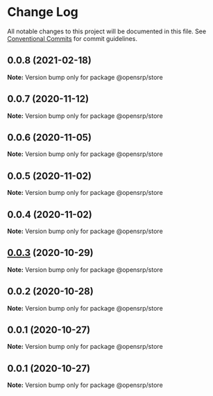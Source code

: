 # Change Log

All notable changes to this project will be documented in this file.
See [Conventional Commits](https://conventionalcommits.org) for commit guidelines.

## 0.0.8 (2021-02-18)

**Note:** Version bump only for package @opensrp/store

## 0.0.7 (2020-11-12)

**Note:** Version bump only for package @opensrp/store

## 0.0.6 (2020-11-05)

**Note:** Version bump only for package @opensrp/store

## 0.0.5 (2020-11-02)

**Note:** Version bump only for package @opensrp/store

## 0.0.4 (2020-11-02)

**Note:** Version bump only for package @opensrp/store

## [0.0.3](https://github.com/opensrp/web/compare/@opensrp/store@0.0.2...@opensrp/store@0.0.3) (2020-10-29)

**Note:** Version bump only for package @opensrp/store

## 0.0.2 (2020-10-28)

**Note:** Version bump only for package @opensrp/store

## 0.0.1 (2020-10-27)

**Note:** Version bump only for package @opensrp/store

## 0.0.1 (2020-10-27)

**Note:** Version bump only for package @opensrp/store
